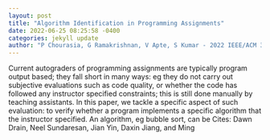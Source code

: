 ```yaml
--- 
layout: post 
title: "Algorithm Identification in Programming Assignments" 
date: 2022-06-25 08:25:58 -0400 
categories: jekyll update 
author: "P Chourasia, G Ramakrishnan, V Apte, S Kumar - 2022 IEEE/ACM 30th International , 2022" 
--- 
```

Current autograders of programming assignments are typically program output based; they fall short in many ways: eg they do not carry out subjective evaluations such as code quality, or whether the code has followed any instructor specified constraints; this is still done manually by teaching assistants. In this paper, we tackle a specific aspect of such evaluation: to verify whether a program implements a specific algorithm that the instructor specified. An algorithm, eg bubble sort, can be Cites: Dawn Drain, Neel Sundaresan, Jian Yin, Daxin Jiang, and Ming
